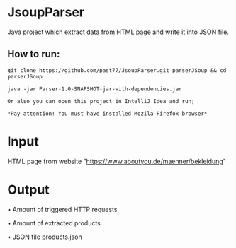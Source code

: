 # JsoupParser

Java project which extract data from HTML page and write it into JSON file.

## How to run:
```
git clone https://github.com/past77/JsoupParser.git parserJSoup && cd parserJSoup

java -jar Parser-1.0-SNAPSHOT-jar-with-dependencies.jar 

Or also you can open this project in IntelliJ Idea and run;

*Pay attention! You must have installed Mozila Firefox browser*
```

# Input

HTML page from website "https://www.aboutyou.de/maenner/bekleidung"

# Output

• Amount of triggered HTTP requests <br>

• Amount of extracted products  <br>

• JSON file products.json <br>
